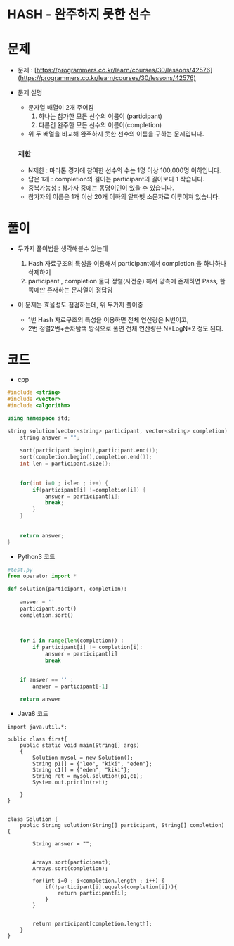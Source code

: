 # HASH - 완주하지 못한 선수


# 문제

- 문제 : [https://programmers.co.kr/learn/courses/30/lessons/42576](https://programmers.co.kr/learn/courses/30/lessons/42576)
- 문제 설명
    - 문자열 배열이 2개 주어짐
        1. 하나는 참가한 모든 선수의 이름이 (participant)
        2. 다른건 완주한 모든 선수의 이름이(completion)
    - 위 두 배열을 비교해 완주하지 못한 선수의 이름을 구하는 문제입니다.
    ### 제한

    - N제한 : 마라톤 경기에 참여한 선수의 수는 1명 이상 100,000명 이하입니다.
    - 답은 1개 : completion의 길이는 participant의 길이보다 1 작습니다.
    - 중복가능성 : 참가자 중에는 동명이인이 있을 수 있습니다.
    - 참가자의 이름은 1개 이상 20개 이하의 알파벳 소문자로 이루어져 있습니다.

# 풀이

- 두가지 풀이법을 생각해볼수 있는데
    1. Hash 자료구조의 특성을 이용해서 participant에서 completion 을 하나하나 삭제하기
    2. participant , completion 둘다 정렬(사전순) 해서 양측에 존재하면  Pass, 한쪽에만 존재하는 문자열이 정답임

- 이 문제는 효율성도 점검하는데, 위 두가지 풀이중 
    - 1번 Hash 자료구조의 특성을 이용하면 전체 연산량은 N번이고,
    - 2번 정렬2번+순차탐색 방식으로 풀면 전체 연산량은 N+LogN*2  정도 된다.

# 코드

- cpp

```cpp
#include <string>
#include <vector>
#include <algorithm>

using namespace std;

string solution(vector<string> participant, vector<string> completion) {
    string answer = "";
    
    sort(participant.begin(),participant.end());
    sort(completion.begin(),completion.end());
    int len = participant.size();
    
    
    for(int i=0 ; i<len ; i++) {
        if(participant[i] !=completion[i]) {
            answer = participant[i];
            break;
        }
    }
    
    
    return answer;
}
```


- Python3 코드

```python
#test.py
from operator import *

def solution(participant, completion):
    
    answer = ''
    participant.sort()
    completion.sort()

    
       
    for i in range(len(completion)) :
        if participant[i] != completion[i]:
            answer = participant[i]
            break
    

    if answer == '' :
        answer = participant[-1]
    
    return answer
```

- Java8 코드
```
import java.util.*;

public class first{
	public static void main(String[] args) 
	{
		Solution mysol = new Solution();
		String p1[] = {"leo", "kiki", "eden"};
		String c1[] = {"eden", "kiki"};
		String ret = mysol.solution(p1,c1);
		System.out.println(ret);

	}
}


class Solution {
    public String solution(String[] participant, String[] completion) {
        
    	String answer = "";
    	
    	
    	Arrays.sort(participant);
    	Arrays.sort(completion);
    	
    	for(int i=0 ; i<completion.length ; i++) { 
    		if(!participant[i].equals(completion[i])){
    			return participant[i];
    		}
    	}
    	
    	
        return participant[completion.length];
    }
}
```

